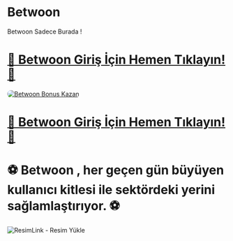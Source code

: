 # Betwoon
Betwoon Sadece Burada !

# <a href="https://cutt.ly/BetwoonLink" title="Betwoon Giriş Adresi">🔗 Betwoon Giriş İçin Hemen Tıklayın!🔗</a>

<a href="https://cutt.ly/BetwoonLink" title="Betwoon Bonus Fırsatları">
    <img src="https://i.ibb.co/5K7Ks6w/zzzz3.gif" alt="Betwoon Bonus Kazan" style="max-width:100%; height:auto; border-radius:8px;">
</a>
<div class="description">

# <a href="https://cutt.ly/BetwoonLink" title="Betwoon Giriş Adresi">🔗 Betwoon Giriş İçin Hemen Tıklayın!🔗</a>
 
# ⚽ Betwoon , her geçen gün büyüyen kullanıcı kitlesi ile sektördeki yerini sağlamlaştırıyor.  ⚽

<img src="https://r.resimlink.com/DxfSBG_z12.jpg" title="ResimLink - Resim Yükle" alt="ResimLink - Resim Yükle"></a>
